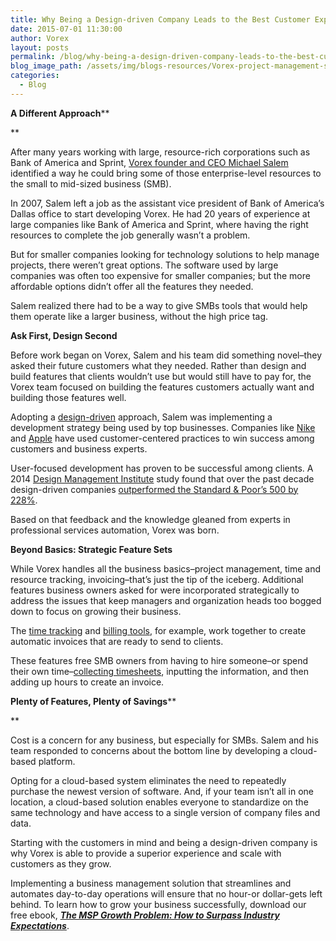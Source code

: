 ```yaml
---
title: Why Being a Design-driven Company Leads to the Best Customer Experience
date: 2015-07-01 11:30:00
author: Vorex
layout: posts
permalink: /blog/why-being-a-design-driven-company-leads-to-the-best-customer-experience/
blog_image_path: /assets/img/blogs-resources/Vorex-project-management-software.jpg
categories:
  - Blog
---
```



**A Different Approach**\*\*

\*\*

After many years working with large, resource-rich corporations such as Bank of America and Sprint, [Vorex founder and CEO Michael Salem](http://www.vorex.com/about/) identified a way he could bring some of those enterprise-level resources to the small to mid-sized business (SMB).<!--more-->

In 2007, Salem left a job as the assistant vice president of Bank of America’s Dallas office to start developing Vorex. He had 20 years of experience at large companies like Bank of America and Sprint, where having the right resources to complete the job generally wasn’t a problem.

But for smaller companies looking for technology solutions to help manage projects, there weren’t great options. The software used by large companies was often too expensive for smaller companies; but the more affordable options didn’t offer all the features they needed.

Salem realized there had to be a way to give SMBs tools that would help them operate like a larger business, without the high price tag.

**Ask First, Design Second**

Before work began on Vorex, Salem and his team did something novel–they asked their future customers what they needed. Rather than design and build features that clients wouldn’t use but would still have to pay for, the Vorex team focused on building the features customers actually want and building those features well.

Adopting a [design-driven](http://dmi.site-ym.com/?WhatisDesignThink) approach, Salem was implementing a development strategy being used by top businesses. Companies like [Nike](http://blog.usabilla.com/many-a-little-makes-a-mickle/) and [Apple](http://www.altitudeinc.com/apple-is-winning-the-war-with-android-why-user-centric-design-is-key/) have used customer-centered practices to win success among customers and business experts.

User-focused development has proven to be successful among clients. A 2014 [Design Management Institute](http://www.dmi.org/) study found that over the past decade design-driven companies [outperformed the Standard & Poor’s 500 by 228%](http://www.fastcodesign.com/3026287/study-good-design-really-is-good-for-business).

Based on that feedback and the knowledge gleaned from experts in professional services automation, Vorex was born.

**Beyond Basics: Strategic Feature Sets**

While Vorex handles all the business basics–project management, time and resource tracking, invoicing–that’s just the tip of the iceberg. Additional features business owners asked for were incorporated strategically to address the issues that keep managers and organization heads too bogged down to focus on growing their business.

The [time tracking](http://www.vorex.com/product/time-expense-tracking/) and [billing tools](http://www.vorex.com/product/billing-invoicing-tracking/), for example, work together to create automatic invoices that are ready to send to clients.

These features free SMB owners from having to hire someone–or spend their own time–[collecting timesheets](http://www.vorex.com/the-1-hack-for-capturing-billable-hours-without-error/), inputting the information, and then adding up hours to create an invoice.

**Plenty of Features, Plenty of Savings**\*\*

\*\*

Cost is a concern for any business, but especially for SMBs. Salem and his team responded to concerns about the bottom line by developing a cloud-based platform.

Opting for a cloud-based system eliminates the need to repeatedly purchase the newest version of software. And, if your team isn’t all in one location, a cloud-based solution enables everyone to standardize on the same technology and have access to a single version of company files and data.

Starting with the customers in mind and being a design-driven company is why Vorex is able to provide a superior experience and scale with customers as they grow.

Implementing a business management solution that streamlines and automates day-to-day operations will ensure that no hour-or dollar-gets left behind. To learn how to grow your business successfully, download our free ebook, [***The MSP Growth Problem: How to Surpass Industry Expectations***](http://vorex.hs-sites.com/the-msp-growth-problem-how-to-surpass-industry-expectations?__hstc=100746398.b2843db0333d5242d1d7cad84e1e93d1.1428948442272.1434395642842.1434413308657.30&amp;__hssc=100746398.2.1434413308657&amp;__hsfp=357257685).